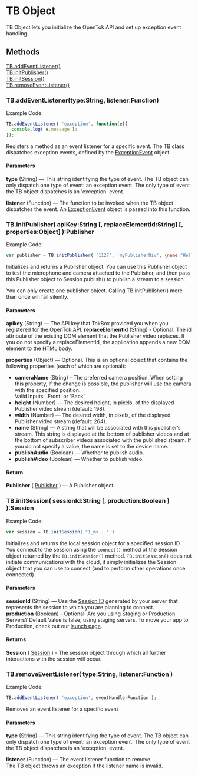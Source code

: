 # TB Object

TB Object lets you initialize the OpenTok API and set up exception event handling.

## Methods

[TB.addEventListener()](#addEventListener)  
[TB.initPublisher()](#initPublisher)  
[TB.initSession()](#initSession)  
[TB.removeEventListener()](#removeEventListener)  



<a name="addEventListener"></a>
### TB.addEventListener(type:String, listener:Function)

Example Code:  
```javascript
TB.addEventListener( 'exception', function(e){
  console.log( e.message );
});
```

Registers a method as an event listener for a specific event. The TB class dispatches exception events, defined by the
[ExceptionEvent](exceptionEvent.md) object.

#### Parameters

**type** (String) — This string identifying the type of event. The TB object can only dispatch one type of event: an exception event. The only type of event the TB object dispatches is an 'exception' event.

**listener** (Function) — The function to be invoked when the TB object dispatches the event. An [ExceptionEvent](exceptionEvent.md) object is passed into this function.


<a name="initPublisher"></a>
### TB.initPublisher( apiKey:String [, replaceElementId:String] [, properties:Object] ):Publisher

Example Code:  
```javascript
var publisher = TB.initPublisher( '1127', 'myPublisherDiv', {name:"HelloWorld"} );
```

Initializes and returns a Publisher object. You can use this Publisher object to test the microphone and camera attached to the Publisher, and then pass this Publisher object to Session.publish() to publish a stream to a session.

You can only create one publisher object. Calling TB.initPublisher() more than once will fail silently.

#### Parameters

**apikey** (String) — The API key that TokBox provided you when you registered for the OpenTok API.
**replaceElementId** (String) - Optional. The id attribute of the existing DOM element that the Publisher video replaces. If you do not specify a replaceElementId, the application appends a new DOM element to the HTML body. 

**properties** (Object) — Optional. This is an optional object that contains the following properties (each of which are optional):

* **cameraName** (String) - The preferred camera position. When setting this property, if the change is possible, the publisher will use the camera with the specified position.  
Valid Inputs: 'Front' or 'Back'
* **height** (Number) — The desired height, in pixels, of the displayed Publisher video stream (default: 198). 
* **width** (Number) — The desired width, in pixels, of the displayed Publisher video stream (default: 264). 
* **name** (String) — A string that will be associated with this publisher’s stream. This string is displayed at the bottom of publisher videos and at the bottom of subscriber videos associated with the published stream. If you do not specify a value, the name is set to the device name.
* **publishAudio** (Boolean) — Whether to publish audio.
* **publishVideo** (Boolean) — Whether to publish video.


#### Return

**Publisher** ( [Publisher](publisher.md) ) — A Publisher object.


<a name="initSession"></a>
### TB.initSession( sessionId:String [, production:Boolean ] ):Session

Example Code:  
```javascript
var session = TB.initSession( "1_mx..." )
```

Initializes and returns the local session object for a specified session ID.  
You connect to the session using the `connect()` method of the Session object returned by the `TB.initSession()` method. `TB.initSession()` does not initiate communications with the cloud, it simply initializes the Session object that you can use to connect (and to perform other operations once connected).

#### Parameters

**sessionId** (String) — Use the [Session ID](http://www.tokbox.com/opentok/api/tools/js/documentation/overview/session_creation.html) generated by your server that represents the session to which you are planning to connect.  
**production** (Boolean) - Optional. Are you using Staging or Production Servers? Default Value is false, using staging servers. To move your app to Production, check out our [launch page](http://www.tokbox.com/opentok/api/tools/js/launch).  

#### Returns

**Session** ( [Session](session.md) ) - The session object through which all further interactions with the session will occur.


<a name="removeEventListener"></a>
### TB.removeEventListener( type:String, listener:Function )  

Example Code:  
```javascript
TB.addEventListener( 'exception', eventHandlerFunction );
```

Removes an event listener for a specific event  

#### Parameters

**type** (String) — This string identifying the type of event. The TB object can only dispatch one type of event: an exception event. The only type of event the TB object dispatches is an 'exception' event.

**listener** (Function) — The event listener function to remove.  
The TB object throws an exception if the listener name is invalid.  


